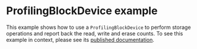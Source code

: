 # ProfilingBlockDevice example

This example shows how to use a `ProfilingBlockDevice` to perform storage operations and report back the read, write and erase counts. To see this example in context, please see its [published documentation](https://os.mbed.com/docs/mbed-os/latest/apis/profilingblockdevice.html).
